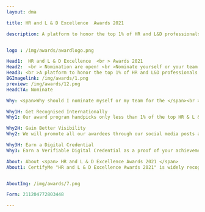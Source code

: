 ```yaml
---
layout: dma

title: HR and L & D Excellence  Awards 2021

description: A platform to honor the top 1% of HR and L&D professionals across the globe


logo : /img/awards/awardlogo.png

Head1:  HR and L & D Excellence  <br > Awards 2021
Head2:  <br > Nomination are open! <br >Nominate yourself or your team
Head3: <br >A platform to honor the top 1% of HR and L&D professionals across the globe
BGImagelink: /img/awards/1.png
preview: /img/awards/12.png
HeadCTA: Nominate

Why: <span>Why should I nominate myself or my team for the </span><br > HR and L & D Excellence  Awards 2021 <span>?</span>

Why1H: Get Recognised Internationally  
Why1: Our award program handpicks only less than 1% of the top HR & L &D professionals. To be recognized in the top one percentage means you are the best in the industry across the globe. You deserve to be recognized for your hard work. Nominate yourself and your team now.

Why2H: Gain Better Visibility
Why2: We will promote all our awardees through our social media posts and channels across Linkedin, Facebook, Twitter,  Instagram, Our Blog posts, etc. Our subscribers all across the globe will have access to this content and this will enable you gain more visibility and improve your personal / organization's branding. 

Why3H: Earn a Digital Credential 
Why3: Earn a Verifiable Digital Credential as a proof of your achievement. The awarded digital credentials can be shared across various social media platforms and also can be added to your LinkedIn profile. You will also be allowed to use the badge , certificate in your resume and email signatures. 

About: About <span> HR and L & D Excellence Awards 2021 </span>
About1: CertifyMe "HR and L & D Excellence Awards 2021" is widely recognized across the corporate spectrum as the top honors for individual and team achievements in the domains of Human Resource and L&D. All organizations, public and private, for profit and non profit, large and small may submit nominations.<br> HR and L & D are key functions in any corporate firm, but unfortunately, professionals in this field of work are seldom recognized and often neglected to be appreciated for their selfless efforts. The HR and L & D Excellence Awards 2021 is an initiative to bridge this gap by recognizing and honoring the top 1% of HR and L&D professionals across the globe. If you are an HR professional and believe you have what it take to make it to the top do not wait please nominate yourself or your team. We would love to hear about your achievements. Let the world know about you and your team.


AboutImg: /img/awards/7.png

Form: 211204772803448

---
```



